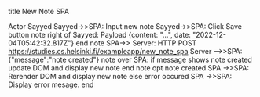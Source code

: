 title New Note SPA

Actor Sayyed
Sayyed->>SPA: Input new note
Sayyed->>SPA: Click Save button
note right of Sayyed: 
Payload
{content: "...", date: "2022-12-04T05:42:32.817Z"}
end note
SPA->> Server: HTTP POST https://studies.cs.helsinki.fi/exampleapp/new_note_spa
Server -->>SPA: {"message":"note created"}
note over SPA:
if message shows note created
update DOM and display new note
end note
opt note created
    SPA ->>SPA:  Rerender DOM and display new note
else error occured
    SPA ->>SPA:  Display error mesage.
end
